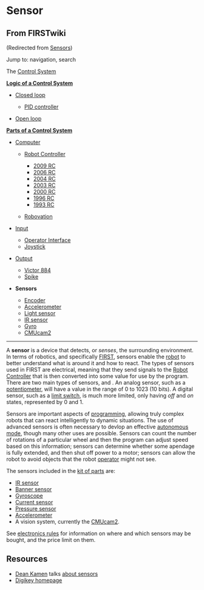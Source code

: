 # Sensor

## From FIRSTwiki

(Redirected from [Sensors](/index.php?title=Sensors&redirect=no "Sensors"))

Jump to: navigation, search

The [Control System](Control_system "Control system")

**[Logic of a Control System](Logic_of_a_control_system "Logic of a control system")**

- [Closed loop](Closed_loop "Closed loop")

  - [PID controller](PID_controller "PID controller")

- [Open loop](Open_loop "Open loop")

**[Parts of a Control System](Parts_of_a_control_system "Parts of a control system")**

- [Computer](Computer "Computer")

  - [Robot Controller](robot-controller)

    - [2009 RC](Robot_Controller_%282009%29 "Robot Controller \(2009\)")
    - [2006 RC](Robot_Controller_%282006%29 "Robot Controller \(2006\)")
    - [2004 RC](Robot_Controller_%282004%29 "Robot Controller \(2004\)")
    - [2003 RC](Robot_Controller_%282003%29 "Robot Controller \(2003\)")
    - [2000 RC](Robot_Controller_%282000%29 "Robot Controller \(2000\)")
    - [1996 RC](/index.php?title=Robot_Controller_%281996%29&action=edit "Robot Controller \(1996\)")
    - [1993 RC](/index.php?title=Robot_Controller_%281993%29&action=edit "Robot Controller \(1993\)")

  - [Robovation](robovation)

- [Input](Input "Input")

  - [Operator Interface](operator-interface)
  - [Joystick](joystick)

- [Output](Output "Output")

  - [Victor 884](victor-884)
  - [Spike](spike-relay)

- **Sensors**

  - [Encoder](Encoder "Encoder")
  - [Accelerometer](Accelerometer "Accelerometer")
  - [Light sensor](/index.php?title=Light_sensor&action=edit "Light sensor")
  - [IR sensor](IR_sensor "IR sensor")
  - [Gyro](gyro)
  - [CMUcam2](CMUcam2 "CMUcam2")

--------------------------------------------------------------------------------

A **sensor** is a device that detects, or _senses_, the surrounding environment. In terms of robotics, and specifically [FIRST](FIRST "FIRST"), sensors enable the [robot](Robot "Robot") to better understand what is around it and how to react. The types of sensors used in FIRST are electrical, meaning that they send signals to the [Robot Controller](robot-controller) that is then converted into some value for use by the program. There are two main types of sensors, <analog> and <digital>. An analog sensor, such as a [potentiometer](Potentiometer "Potentiometer"), will have a value in the range of 0 to 1023 (10 bits). A digital sensor, such as a [limit switch](Limit_switch "Limit switch"), is much more limited, only having _off_ and _on_ states, represented by 0 and 1.

Sensors are important aspects of [programming](Programming "Programming"), allowing truly complex robots that can react intelligently to dynamic situations. The use of advanced sensors is often necessary to devlop an effective [autonomous mode](Autonomous_mode "Autonomous mode"), though many other uses are possible. Sensors can count the number of rotations of a particular wheel and then the program can adjust speed based on this information; sensors can determine whether some apendage is fully extended, and then shut off power to a motor; sensors can allow the robot to avoid objects that the robot [operator](Operator "Operator") might not see.

The sensors included in the [kit of parts](Kit_of_parts "Kit of
parts") are:

- [IR sensor](IR_sensor "IR sensor")
- [Banner sensor](/index.php?title=Banner_sensor&action=edit "Banner sensor")
- [Gyroscope](Gyroscope "Gyroscope")
- [Current sensor](Current_sensor "Current sensor")
- [Pressure sensor](Pressure_switch "Pressure switch")
- [Accelerometer](Accelerometer "Accelerometer")
- A vision system, currently the [CMUcam2](CMUcam2 "CMUcam2").

See [electronics rules](/index.php?title=Electronics_rules&action=edit "Electronics rules") for information on where and which sensors may be bought, and the price limit on them.

## Resources

- [Dean Kamen](Dean_Kamen "Dean Kamen") talks [about sensors](http://www.sensorsmag.com/articles/0503/6/main.shtml "http://www.sensorsmag.com/articles/0503/6/main.shtml")
- [Digikey homepage](http://www.sensorsmag.com/articles/0503/6/main.shtml "http://www.sensorsmag.com/articles/0503/6/main.shtml")
